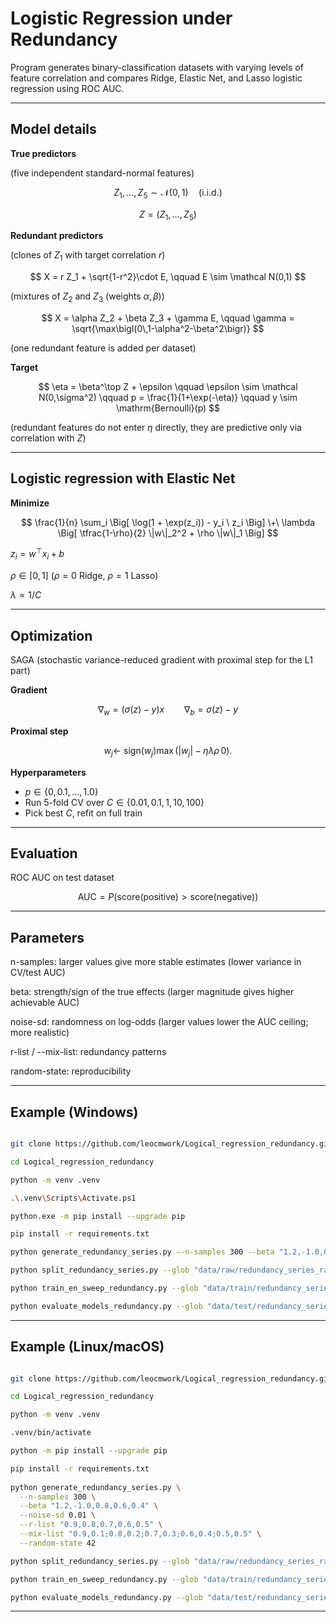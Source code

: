 # Logistic Regression under Redundancy

Program generates binary-classification datasets with varying levels of feature correlation and compares Ridge, Elastic Net, and Lasso logistic regression using ROC AUC.

---

## Model details

**True predictors**  

(five independent standard-normal features)

$$
Z_1, \ldots, Z_5 \sim \mathcal N(0,1) \quad \text{(i.i.d.)}
$$

$$
Z = (Z_1, \ldots, Z_5)
$$


**Redundant predictors**

(clones of $Z_1$ with target correlation $r$)

$$
X = r Z_1 + \sqrt{1-r^2}\cdot E, 
\qquad 
E \sim \mathcal N(0,1)
$$


(mixtures of $Z_2$ and $Z_3$ (weights $\alpha,\beta$))

$$
X = \alpha Z_2 + \beta Z_3 + \gamma E, 
\qquad 
\gamma = \sqrt{\max\bigl(0\,1-\alpha^2-\beta^2\bigr)}
$$

(one redundant feature is added per dataset)

**Target**

$$
\eta = \beta^\top Z + \epsilon
\qquad 
\epsilon \sim \mathcal N(0,\sigma^2)
\qquad 
p  = \frac{1}{1+\exp(-\eta)}
\qquad 
y \sim \mathrm{Bernoulli}(p)
$$

(redundant features do not enter $\eta$ directly, they are predictive only via correlation with $Z$)

---

## Logistic regression with Elastic Net

**Minimize**

$$
\frac{1}{n} \sum_i \Big[ \log(1 + \exp(z_i)) - y_i \ z_i \Big]
\+\
\lambda \Big[ \tfrac{1-\rho}{2} \|w\|_2^2 + \rho \|w\|_1 \Big]
$$

$z_i = w^\top x_i + b$

$\rho \in [0,1]$ ($\rho=0$ Ridge, $\rho=1$ Lasso)

$\lambda \propto 1/C$

---

## Optimization

SAGA (stochastic variance-reduced gradient with proximal step for the L1 part)  

**Gradient**

$$
\nabla_w = (\sigma(z) - y) x
\qquad
\nabla_b = \sigma(z) - y
$$

**Proximal step**

$$
w_j \leftarrow\ \text{sign}(w_j)\max\bigl(|w_j| - \eta \lambda \rho\, 0 \bigr).
$$

**Hyperparameters** 

- $p \in \{0, 0.1, \dots, 1.0\}$  
- Run 5-fold CV over $C \in \{0.01, 0.1, 1, 10, 100\}$  
- Pick best $C$, refit on full train  

---

## Evaluation  

ROC AUC on test dataset  

$$
\text{AUC} = P(\text{score(positive)} > \text{score(negative)})
$$

---

## Parameters

n-samples: larger values give more stable estimates (lower variance in CV/test AUC)

beta: strength/sign of the true effects (larger magnitude gives higher achievable AUC)

noise-sd: randomness on log-odds (larger values lower the AUC ceiling; more realistic)

r-list / --mix-list: redundancy patterns

random-state: reproducibility

---

## Example (Windows) 

```bash

git clone https://github.com/leocmwork/Logical_regression_redundancy.git

cd Logical_regression_redundancy

python -m venv .venv

.\.venv\Scripts\Activate.ps1 

python.exe -m pip install --upgrade pip

pip install -r requirements.txt

python generate_redundancy_series.py --n-samples 300 --beta "1.2,-1.0,0.8,0.6,0.4" --noise-sd 0.01 --r-list "0.9,0.8,0.7,0.6,0.5" --mix-list "0.9,0.1;0.8,0.2;0.7,0.3;0.6,0.4;0.5,0.5" --random-state 42

python split_redundancy_series.py --glob "data/raw/redundancy_series_rank*.csv" --target target

python train_en_sweep_redundancy.py --glob "data/train/redundancy_series_rank*_train.csv" --target target

python evaluate_models_redundancy.py --glob "data/test/redundancy_series_rank*_test.csv" --target target

```

---

## Example (Linux/macOS)

```bash

git clone https://github.com/leocmwork/Logical_regression_redundancy.git

cd Logical_regression_redundancy

python -m venv .venv

.venv/bin/activate

python -m pip install --upgrade pip

pip install -r requirements.txt
  
python generate_redundancy_series.py \
  --n-samples 300 \
  --beta "1.2,-1.0,0.8,0.6,0.4" \
  --noise-sd 0.01 \
  --r-list "0.9,0.8,0.7,0.6,0.5" \
  --mix-list "0.9,0.1;0.8,0.2;0.7,0.3;0.6,0.4;0.5,0.5" \
  --random-state 42

python split_redundancy_series.py --glob "data/raw/redundancy_series_rank*.csv" --target target

python train_en_sweep_redundancy.py --glob "data/train/redundancy_series_rank*_train.csv" --target target

python evaluate_models_redundancy.py --glob "data/test/redundancy_series_rank*_test.csv" --target target

```

---



